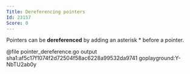 ```yaml
---
Title: Dereferencing pointers
Id: 23157
Score: 0
---
```

Pointers can be **dereferenced** by adding an asterisk * before a pointer.

@file pointer_dereference.go output sha1:af5c17f1074f2d72504f58ac6228a99532da9741 goplayground:Y-NbTU2ab0y
